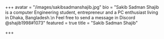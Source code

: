 +++
avatar = "/images/sakibsadmanshajib.jpg"
bio = "Sakib Sadman Shajib is a computer Engineering student, entrepreneur and a PC enthusiast living in Dhaka, Bangladesh.\n  Feel free to send a message in Discord @shajib1998#1073"
featured = true
title = "Sakib Sadman Shajib"

+++
